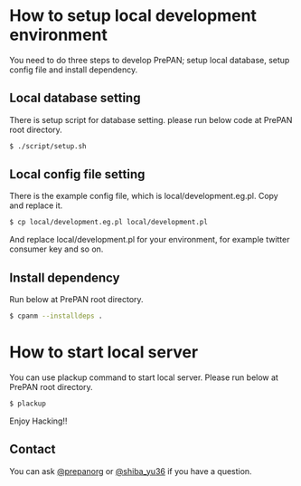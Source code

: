# How to setup local development environment

You need to do three steps to develop PrePAN; setup local database, setup config file and install dependency.

## Local database setting

There is setup script for database setting.  please run below code at PrePAN root directory.

```sh
$ ./script/setup.sh
```

## Local config file setting

There is the example config file, which is local/development.eg.pl.  Copy and replace it.

```sh
$ cp local/development.eg.pl local/development.pl
```
And replace local/development.pl for your environment, for example twitter consumer key and so on.

## Install dependency
Run below at PrePAN root directory.

```sh
$ cpanm --installdeps .
```

# How to start local server
You can use plackup command to start local server.  Please run below at PrePAN root directory.

```sh
$ plackup
```

Enjoy Hacking!!

## Contact

You can ask [@prepanorg](http://twitter.com/prepanorg/) or [@shiba_yu36](http://twitter.com/shiba_yu36/) if you have a question.
